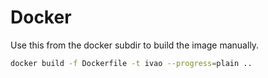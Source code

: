 # Docker

Use this from the docker subdir to build the image manually.

```bash
docker build -f Dockerfile -t ivao --progress=plain ..
```
